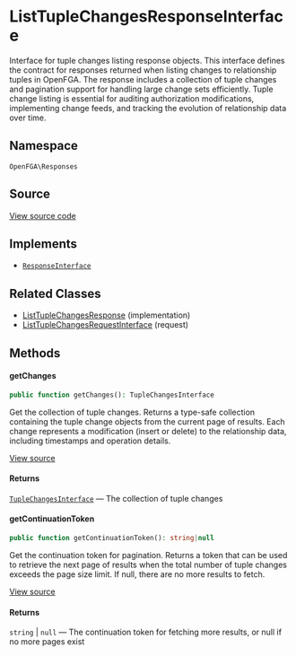 # ListTupleChangesResponseInterface

Interface for tuple changes listing response objects. This interface defines the contract for responses returned when listing changes to relationship tuples in OpenFGA. The response includes a collection of tuple changes and pagination support for handling large change sets efficiently. Tuple change listing is essential for auditing authorization modifications, implementing change feeds, and tracking the evolution of relationship data over time.

## Namespace

`OpenFGA\Responses`

## Source

[View source code](https://github.com/evansims/openfga-php/blob/main/src/Responses/ListTupleChangesResponseInterface.php)

## Implements

* [`ResponseInterface`](ResponseInterface.md)

## Related Classes

* [ListTupleChangesResponse](Responses/ListTupleChangesResponse.md) (implementation)
* [ListTupleChangesRequestInterface](Requests/ListTupleChangesRequestInterface.md) (request)

## Methods

#### getChanges

```php
public function getChanges(): TupleChangesInterface

```

Get the collection of tuple changes. Returns a type-safe collection containing the tuple change objects from the current page of results. Each change represents a modification (insert or delete) to the relationship data, including timestamps and operation details.

[View source](https://github.com/evansims/openfga-php/blob/main/src/Responses/ListTupleChangesResponseInterface.php#L45)

#### Returns

[`TupleChangesInterface`](Models/Collections/TupleChangesInterface.md) — The collection of tuple changes

#### getContinuationToken

```php
public function getContinuationToken(): string|null

```

Get the continuation token for pagination. Returns a token that can be used to retrieve the next page of results when the total number of tuple changes exceeds the page size limit. If null, there are no more results to fetch.

[View source](https://github.com/evansims/openfga-php/blob/main/src/Responses/ListTupleChangesResponseInterface.php#L56)

#### Returns

`string` &#124; `null` — The continuation token for fetching more results, or null if no more pages exist
